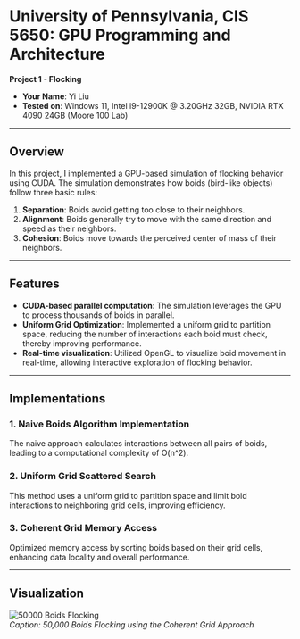 # University of Pennsylvania, CIS 5650: GPU Programming and Architecture  
**Project 1 - Flocking**

* **Your Name**: Yi Liu  
* **Tested on**: Windows 11, Intel i9-12900K @ 3.20GHz 32GB, NVIDIA RTX 4090 24GB (Moore 100 Lab)

---

## Overview

In this project, I implemented a GPU-based simulation of flocking behavior using CUDA. The simulation demonstrates how boids (bird-like objects) follow three basic rules:  
1. **Separation**: Boids avoid getting too close to their neighbors.  
2. **Alignment**: Boids generally try to move with the same direction and speed as their neighbors.  
3. **Cohesion**: Boids move towards the perceived center of mass of their neighbors.

---

## Features

- **CUDA-based parallel computation**: The simulation leverages the GPU to process thousands of boids in parallel.
- **Uniform Grid Optimization**: Implemented a uniform grid to partition space, reducing the number of interactions each boid must check, thereby improving performance.
- **Real-time visualization**: Utilized OpenGL to visualize boid movement in real-time, allowing interactive exploration of flocking behavior.

---

## Implementations

### 1. Naive Boids Algorithm Implementation
The naive approach calculates interactions between all pairs of boids, leading to a computational complexity of O(n^2).


### 2. Uniform Grid Scattered Search
This method uses a uniform grid to partition space and limit boid interactions to neighboring grid cells, improving efficiency.

### 3. Coherent Grid Memory Access
Optimized memory access by sorting boids based on their grid cells, enhancing data locality and overall performance.

---

## Visualization

![50000 Boids Flocking](N50000_CoherentGrid.gif)  
*Caption: 50,000 Boids Flocking using the Coherent Grid Approach*
